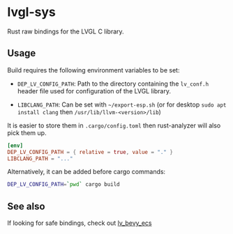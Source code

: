 # lvgl-sys

Rust raw bindings for the LVGL C library.

## Usage

Build requires the following environment variables to be set:

- `DEP_LV_CONFIG_PATH`: Path to the directory containing the `lv_conf.h` header file used for configuration of the LVGL library.

- `LIBCLANG_PATH`: Can be set with `~/export-esp.sh` (or for desktop `sudo apt install clang` then `/usr/lib/llvm-<version>/lib`)

It is easier to store them in `.cargo/config.toml` then rust-analyzer will also pick them up.

```toml
[env]
DEP_LV_CONFIG_PATH = { relative = true, value = "." }
LIBCLANG_PATH = "..."
```

Alternatively, it can be added before cargo commands:

```sh
DEP_LV_CONFIG_PATH=`pwd` cargo build
```

## See also

If looking for safe bindings, check out [lv_bevy_ecs](https://github.com/SakiiCode/lv_bevy_ecs)
